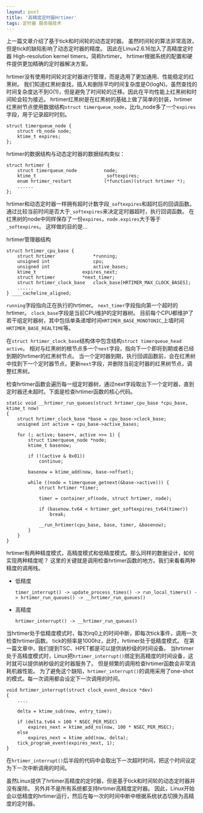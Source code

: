 ```yaml
---
layout: post
title: '高精度定时器Hrtimer'
tags: 定时器 服务端技术
---
```



上一篇文章介绍了基于tick和时间轮的动态定时器。
虽然时间轮的算法非常高效，但是tick的缺陷影响了动态定时器的精度。
因此在Linux2.6.16加入了高精度定时器 High-resolution kernel timers，简称hrtimer。
hrtimer根据系统的配置和硬件提供更加精确的定时器解决方案。

hrtimer没有使用时间轮对定时器进行管理，而是选用了更加通用、性能稳定的红黑树。
我们知道红黑树查找，插入和删除平均时间复杂度是O(logN)。虽然查找的时间复杂度达不到O(1)，但是避免了时间轮的迁移。因此在平均性能上红黑树和时间轮会较为接近。
hrtimer红黑树是在红黑树的基础上做了简单的封装，hrtimer红黑树节点使用数据结构`struct timerqueue_node`，比rb_node多了一个`expires`字段，用于记录超时时刻。

    struct timerqueue_node {
	    struct rb_node node;
	    ktime_t expires;
    };

hrtimer的数据结构与动态定时器的数据结构类似：

    struct hrtimer {
	    struct timerqueue_node          node;
	    ktime_t                         _softexpires;
	    enum hrtimer_restart            (*function)(struct hrtimer *);
	    ......
    };

hrtimer和动态定时器一样拥有超时计数字段`_softexpires`和超时后的回调函数。
通过比较当前时间是否大于`_softexpires`来决定定时器超时，执行回调函数。
在红黑树的node中同样保存了一份`expires`，`node.expires`大于等于`_softexpires`。
这样做的目的是...

hrtimer管理器结构

    struct hrtimer_cpu_base {
	    struct hrtimer			    *running;
	    unsigned int			    cpu;
	    unsigned int			    active_bases;
	    ktime_t				    expires_next;
	    struct hrtimer			*next_timer;
	    struct hrtimer_clock_base	clock_base[HRTIMER_MAX_CLOCK_BASES];
        ......
    } ____cacheline_aligned;
    

`running`字段指向正在执行的hrtimer。
`next_timer`字段指向第一个超时的hrtimer。
`clock_base`字段是当前CPU维护的定时器树。
目前每个CPU都维护了若干组定时器树，其中包括单条递增时间`HRTIMER_BASE_MONOTONIC`,上墙时间`HRTIMER_BASE_REALTIME`等。

在`struct hrtimer_clock_base`结构体中包含结构`struct timerqueue_head	active`。
相对与红黑树的根节点多一个`next`字段，指向下一个即将到期或者已经到期的hrtimer的红黑树节点。
当一个定时器到期，执行回调函数前，会在红黑树中找到下一个定时器节点，更新`next`字段，并删除当前定时器的红黑树节点，调整红黑树。

检查hrtimer函数会遍历每一组定时器树，通过next字段取出下一个定时器，直到定时器还未超时。下面是检查hrtimer函数的核心代码。

    static void __hrtimer_run_queues(struct hrtimer_cpu_base *cpu_base, ktime_t now)
    {
	    struct hrtimer_clock_base *base = cpu_base->clock_base;
	    unsigned int active = cpu_base->active_bases;

	    for (; active; base++, active >>= 1) {
		    struct timerqueue_node *node;
		    ktime_t basenow;

		    if (!(active & 0x01))
			    continue;

		    basenow = ktime_add(now, base->offset);

		    while ((node = timerqueue_getnext(&base->active))) {
			    struct hrtimer *timer;

			    timer = container_of(node, struct hrtimer, node);
 
			    if (basenow.tv64 < hrtimer_get_softexpires_tv64(timer))
				    break;

			    __run_hrtimer(cpu_base, base, timer, &basenow);
		    }
	    }
    }

hrtimer有两种精度模式，高精度模式和低精度模式。那么同样的数据设计，如何实现两种精度呢？
这里的关键就是调用检查hrtimer函数的地方。我们来看看两种精度的调用栈。

*   低精度

    `timer_interrupt() -> update_process_times() -> run_local_timers() -> hrtimer_run_queues() -> __hrtimer_run_queues()`
    
*   高精度

    `hrtimer_interrupt() -> __hrtimer_run_queues()`

当hrtimer处于低精度模式时，每次irq0上的时间中断，即每次tick事件，调用一次检查hrtimer函数。
tick的频率是1000hz，此时，hrtimer处于低精度模式。
在第一篇文章中，我们提到TSC、HPET都是可以提供纳秒级的时间设备。
当hrtimer处于高精度模式时，Linux把`hrtimer_interrupt()`绑定到高精度的时间设备，这时就可以提供纳秒级的定时器服务了。
但是频繁的调用检查hrtimer函数会非常消耗机器性能。
为了避免这个缺陷，`hrtimer_interrupt()`的调用采用了one-shot的模式。每一次调用都会设定下一次调用的时间。

    void hrtimer_interrupt(struct clock_event_device *dev)
    {
        ....
	
        delta = ktime_sub(now, entry_time);
        
	    if (delta.tv64 > 100 * NSEC_PER_MSEC)
		    expires_next = ktime_add_ns(now, 100 * NSEC_PER_MSEC);
	    else
		    expires_next = ktime_add(now, delta);
	    tick_program_event(expires_next, 1);
    }
    
在`hrtimer_interrupt()`后半段的代码中会取出下一次超时时间，把这个时间设定为下一次中断调用的时间。

虽然Linux提供了hrtimer高精度的定时器，但是基于tick和时间轮的动态定时器并没有废除。
另外并不是所有系统都支持hrtimer高精度定时器。
因此，Linux开始会以低精度的hrtimer运行，然后在每一次的时间中断中根据系统状态切换为高精度的定时器。




